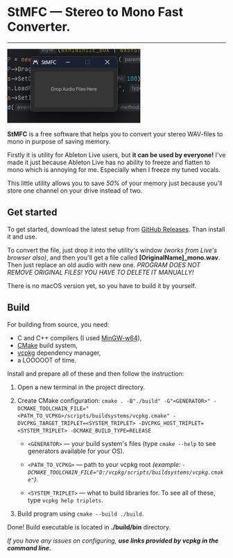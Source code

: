 # __StMFC__ — Stereo to Mono Fast Converter.

---
![StMFC screenshot](screenshot.png)

**StMFC** is a free software that helps you to convert your stereo WAV-files to mono in purpose of saving memory.

Firstly it is utility for Ableton Live users, but **it can be used by everyone!**
I've made it just because Ableton Live has no ability to freeze and flatten to mono which is annoying for me.
Especially when I freeze my tuned vocals.

This little utility allows you to save _50%_ of your memory just because you'll store one channel on your drive instead of two.

## Get started
To get started, download the latest setup from [GitHub Releases](https://github.com/justfollowyourdreams/StMFC/releases). Than install it and use.

To convert the file, just drop it into the utility's window *(works from Live's browser also)*, and then you'll get a file called **[OriginalName]_mono.wav**.
Then just replace an old audio with new one.
*PROGRAM DOES NOT REMOVE ORIGINAL FILES! YOU HAVE TO DELETE IT MANUALLY!*

There is no macOS version yet, so you have to build it by yourself.

## Build
For building from source, you need:
- C and C++ compilers (I used [MinGW-w64](https://winlibs.com/)),
- [CMake](https://cmake.org/) build system,
- [vcpkg](https://vcpkg.io/en/index.html) dependency manager,
- a LOOOOOT of time.

Install and prepare all of these and then follow the instruction:
1. Open a new terminal in the project directory.
2. Create CMake configuration: `cmake . -B"./build" -G"<GENERATOR>" -DCMAKE_TOOLCHAIN_FILE="<PATH_TO_VCPKG>/scripts/buildsystems/vcpkg.cmake" -DVCPKG_TARGET_TRIPLET=<SYSTEM_TRIPLET> -DVCPKG_HOST_TRIPLET=<SYSTEM_TRIPLET> -DCMAKE_BUILD_TYPE=RELEASE`

    - `<GENERATOR>` — your build system's files (type `cmake --help` to see generators available for your OS).
    
    - `<PATH_TO_VCPKG>` — path to your vcpkg root *(example: `-DCMAKE_TOOLCHAIN_FILE="D:/vcpkg/scripts/buildsystems/vcpkg.cmake"`)*.

    - `<SYSTEM_TRIPLET>` — what to build libraries for. To see all of these, type `vcpkg help triplets`.
3. Build program using `cmake --build ./build`.

Done! Build executable is located in **./build/bin** directory.

*If you have any issues on configuring, **use links provided by vcpkg in the command line.***